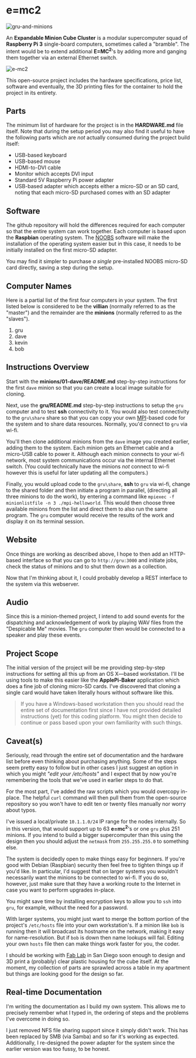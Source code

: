 # e=mc2
![gru-and-minions](https://cloud.githubusercontent.com/assets/15971213/21572675/a89f9b02-ce90-11e6-8bd3-a8a401a138c0.jpg)

An **Expandable Minion Cube Cluster** is a modular supercomputer squad of **Raspberry Pi 3** single-board computers, sometimes called a "bramble".  The intent would be to extend additional **E=MC<sup>2</sup>**'s by adding more and ganging them together via an external Ethernet switch.

![e-mc2](https://cloud.githubusercontent.com/assets/15971213/21573476/a4d8f834-ce99-11e6-9f22-037fb59d4d8b.png)

This open-source project includes the hardware specifications, price list, software and eventually, the 3D printing files for the container to hold the project in its entirety.

## Parts
The minimum list of hardware for the project is in the **HARDWARE.md** file itself.  Note that during the setup period you may also find it useful to have the following parts which are *not* actually consumed during the project build itself:

* USB-based keyboard
* USB-based mouse
* HDMI-to-DVI cable
* Monitor which accepts DVI input
* Standard 5V Raspberry Pi power adapter
* USB-based adapter which accepts either a micro-SD or an SD card, noting that each micro-SD purchased comes with an SD adapter

## Software
The github repository will hold the differences required for each computer so that the entire system can work together.  Each computer is based upon the **Raspbian** operating system.  The [NOOBS](https://www.raspberrypi.org/documentation/installation/noobs.md) software will make the installation of the operating system easier but in this case, it needs to be initially installed on the first micro-SD adapter.

You may find it simpler to purchase *a single* pre-installed NOOBS micro-SD card directly, saving a step during the setup.

## Computer Names
Here is a partial list of the first four computers in your system.  The first listed below is considered to be the **villian** (normally referred to as the "master") and the remainder are the **minions** (normally referred to as the "slaves").

1. gru
2. dave
3. kevin
4. bob

## Instructions Overview

Start with the **minions/01-dave/README.md** step-by-step instructions for the first `dave` minion so that you can create a local image suitable for cloning.

Next, use the **gru/README.md** step-by-step instructions to setup the `gru` computer and to test **ssh** connectivity to it.  You would also test connectivity to the `gru\share` share so that you can copy your own [MPI](https://en.wikipedia.org/wiki/Message_Passing_Interface)-based code for the system and to share data resources.  Normally, you'd connect to `gru` via wi-fi.

You'll then clone additional minions from the `dave` image you created earlier, adding them to the system.  Each minion gets an Ethernet cable and a micro-USB cable to power it.  Although each minion connects to your wi-fi network, most system communications occur via the internal Ethernet switch.  (You could technically have the minions *not* connect to wi-fi however this is useful for later updating all the computers.)

Finally, you would upload code to the `gru\share`, **ssh** to `gru` via wi-fi, change to the shared folder and then initiate a program in parallel, (directing all three minions to do the work), by entering a command like `mpiexec -f minionlistfile -n 3 ./mpi-helloworld`.  This would then choose three available minions from the list and direct them to also run the same program.  The `gru` computer would receive the results of the work and display it on its terminal session.

## Website
Once things are working as described above, I hope to then add an HTTP-based interface so that you can go to `http://gru:3000` and initiate jobs, check the status of minions and to shut them down as a collection.

Now that I'm thinking about it, I could probably develop a REST interface to the system via this webserver.

## Audio
Since this is a minion-themed project, I intend to add sound events for the dispatching and acknowledgement of work by playing WAV files from the "Despicable Me" movies.  The `gru` computer then would be connected to a speaker and play these events.

## Project Scope
The initial version of the project will be me providing step-by-step instructions for setting all this up from an OS X—based workstation.  I'll be using tools to make this easier like the **ApplePi-Baker** application which does a fine job of cloning micro-SD cards.  I've discovered that cloning a single card would have taken literally hours without software like this.

> If you have a Windows-based workstation then you should read the entire set of documentation first since I have not provided detailed instructions (yet) for this coding platform.  You might then decide to continue or pass based upon your own familiarity with such things.

## Caveat(s)
Seriously, read through the entire set of documentation and the hardware list before even thinking about purchasing anything.  Some of the steps seem pretty easy to follow but in other cases I just suggest an option in which you might *"edit your /etc/hosts"* and I expect that by now you're remembering the tools that we've used in earlier steps to do that.

For the most part, I've added the raw scripts which you would overcopy in-place.  The helpful `curl` command will then pull them from the open-source repository so you won't have to edit ten or twenty files manually nor worry about typos.

I've issued a local/private `10.1.1.0/24` IP range for the nodes internally.  So in this version, that would support up to 63 **e=mc<sup>2</sup>**'s or one `gru` plus 251 minions.  If you intend to build a bigger supercomputer than this using the design then you should adjust the `netmask` from `255.255.255.0` to something else.

The system is decidedly open to make things easy for beginners.  If you're good with Debian (Raspbian) security then feel free to tighten things up if you'd like.  In particular, I'd suggest that on larger systems you wouldn't necessarily want the minions to be connected to wi-fi.  If you do so, however, just make sure that they have a working route to the Internet in case you want to perform upgrades in-place.

You might save time by installing encryption keys to allow you to `ssh` into `gru`, for example, without the need for a password.

With larger systems, you might just want to merge the bottom portion of the project's `/etc/hosts` file into your own workstation's.  If a minion like `bob` is running then it will broadcast its hostname on the network, making it easy for name-resolution.  But if `bob` is down then name lookups will fail.  Editing your own `hosts` file then can make things work faster for you, the coder.

I should be working with [Fab Lab](http://www.fablabsd.org/tools/) in San Diego soon enough to design and 3D print a (probably) clear plastic housing for the cube itself.  At the moment, my collection of parts are sprawled across a table in my apartment but things are looking good for the design so far.

## Real-time Documentation
I'm writing the documentation as I build my own system.  This allows me to precisely remember what I typed in, the ordering of steps and the problems I've overcome in doing so.

I just removed NFS file sharing support since it simply didn't work.  This has been replaced by SMB (via Samba) and so far it's working as expected.  Additionally, I re-designed the power adapter for the system since the earlier version was too fussy, to be honest.